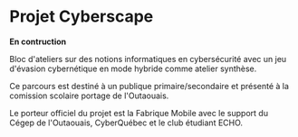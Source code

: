 # Projet Cyberscape

**En contruction**

Bloc d'ateliers sur des notions informatiques en cybersécurité avec un jeu d'évasion cybernétique en mode hybride comme atelier synthèse.

Ce parcours est destiné à un publique primaire/secondaire et présenté à la comission scolaire portage de l'Outaouais.

Le porteur officiel du projet est la Fabrique Mobile avec le support du Cégep de l'Outaouais, CyberQuébec et le club étudiant ECHO.